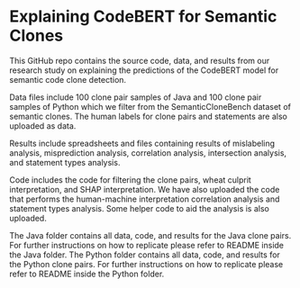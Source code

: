 # Explaining CodeBERT for Semantic Clones


This GitHub repo contains the source code, data, and results from our research study on explaining the predictions of the CodeBERT model for semantic code clone detection.

Data files include 100 clone pair samples of Java and 100 clone pair samples of Python which we filter from the SemanticCloneBench dataset of semantic clones. The human labels for clone pairs and statements are also uploaded as data.

Results include spreadsheets and files containing results of mislabeling analysis, misprediction analysis, correlation analysis, intersection analysis, and statement types analysis.

Code includes the code for filtering the clone pairs, wheat culprit interpretation, and SHAP interpretation. We have also uploaded the code that performs the human-machine interpretation correlation analysis and statement types analysis. Some helper code to aid the analysis is also uploaded.

The Java folder contains all data, code, and results for the Java clone pairs. For further instructions on how to replicate please refer to README inside the Java folder.
The Python folder contains all data, code, and results for the Python clone pairs. For further instructions on how to replicate please refer to README inside the Python folder.



